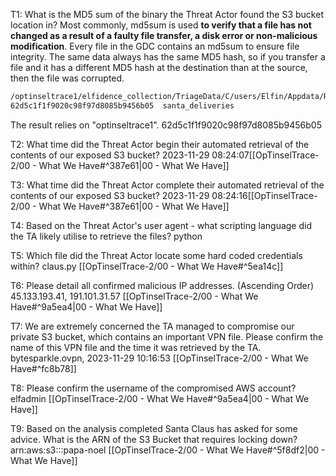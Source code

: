 T1: What is the MD5 sum of the binary the Threat Actor found the S3 bucket location in?
Most commonly, md5sum is used **to verify that a file has not changed as a result of a faulty file transfer, a disk error or non-malicious modification**. Every file in the GDC contains an md5sum to ensure file integrity.
The same data always has the same MD5 hash, so if you transfer a file and it has a different MD5 hash at the destination than at the source, then the file was corrupted.
```bash
/optinseltrace1/elfidence_collection/TriageData/C/users/Elfin/Appdata/Roaming/top-secret$ md5sum santa_deliveries
62d5c1f1f9020c98f97d8085b9456b05  santa_deliveries
```
The result relies on "optinseltrace1".
62d5c1f1f9020c98f97d8085b9456b05

T2: What time did the Threat Actor begin their automated retrieval of the contents of our exposed S3 bucket?
2023-11-29 08:24:07[[OpTinselTrace-2/00 - What We Have#^387e61|00 - What We Have]]

T3: What time did the Threat Actor complete their automated retrieval of the contents of our exposed S3 bucket?
2023-11-29 08:24:16[[OpTinselTrace-2/00 - What We Have#^387e61|00 - What We Have]]

T4: Based on the Threat Actor's user agent - what scripting language did the TA likely utilise to retrieve the files?
python

T5: Which file did the Threat Actor locate some hard coded credentials within?
claus.py [[OpTinselTrace-2/00 - What We Have#^5ea14c]]

T6: Please detail all confirmed malicious IP addresses. (Ascending Order)
45.133.193.41, 191.101.31.57 [[OpTinselTrace-2/00 - What We Have#^9a5ea4|00 - What We Have]]

T7: We are extremely concerned the TA managed to compromise our private S3 bucket, which contains an important VPN file. Please confirm the name of this VPN file and the time it was retrieved by the TA.
bytesparkle.ovpn, 2023-11-29 10:16:53 [[OpTinselTrace-2/00 - What We Have#^fc8b78]]

T8: Please confirm the username of the compromised AWS account?
elfadmin [[OpTinselTrace-2/00 - What We Have#^9a5ea4|00 - What We Have]]

T9: Based on the analysis completed Santa Claus has asked for some advice. What is the ARN of the S3 Bucket that requires locking down?
arn:aws:s3:::papa-noel [[OpTinselTrace-2/00 - What We Have#^5f8df2|00 - What We Have]]